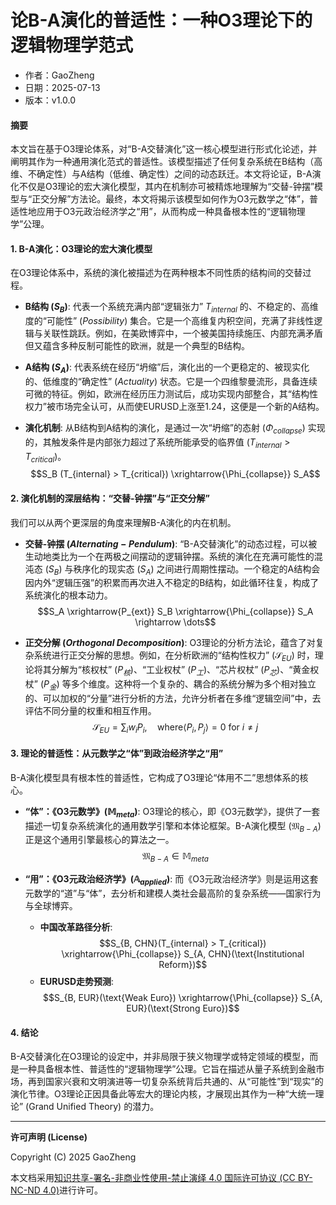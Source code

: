 # **论B-A演化的普适性：一种O3理论下的逻辑物理学范式**

- 作者：GaoZheng
- 日期：2025-07-13
- 版本：v1.0.0

#### **摘要**

本文旨在基于O3理论体系，对“B-A交替演化”这一核心模型进行形式化论述，并阐明其作为一种通用演化范式的普适性。该模型描述了任何复杂系统在B结构（高维、不确定性）与A结构（低维、确定性）之间的动态跃迁。本文将论证，B-A演化不仅是O3理论的宏大演化模型，其内在机制亦可被精炼地理解为“交替-钟摆”模型与“正交分解”方法论。最终，本文将揭示该模型如何作为O3元数学之“体”，普适性地应用于O3元政治经济学之“用”，从而构成一种具备根本性的“逻辑物理学”公理。

#### **1. B-A演化：O3理论的宏大演化模型**

在O3理论体系中，系统的演化被描述为在两种根本不同性质的结构间的交替过程。

* **B结构 ($S_B$)**: 代表一个系统充满内部“逻辑张力” $T_{internal}$ 的、不稳定的、高维度的“可能性” ($Possibility$) 集合。它是一个高维复内积空间，充满了非线性逻辑与关联性跳跃。例如，在美欧博弈中，一个被美国持续施压、内部充满矛盾但又蕴含多种反制可能性的欧洲，就是一个典型的B结构。

* **A结构 ($S_A$)**: 代表系统在经历“坍缩”后，演化出的一个更稳定的、被现实化的、低维度的“确定性” ($Actuality$) 状态。它是一个四维黎曼流形，具备连续可微的特征。例如，欧洲在经历压力测试后，成功实现内部整合，其“结构性权力”被市场完全认可，从而使EURUSD上涨至$1.24$，这便是一个新的A结构。

* **演化机制**: 从B结构到A结构的演化，是通过一次“坍缩”的态射 ($\Phi_{collapse}$) 实现的，其触发条件是内部张力超过了系统所能承受的临界值 ($T_{internal} > T_{critical}$)。
    $$S_B (T_{internal} > T_{critical}) \xrightarrow{\Phi_{collapse}} S_A$$

#### **2. 演化机制的深层结构：“交替-钟摆”与“正交分解”**

我们可以从两个更深层的角度来理解B-A演化的内在机制。

* **交替-钟摆 ($Alternating-Pendulum$)**: “B-A交替演化”的动态过程，可以被生动地类比为一个在两极之间摆动的逻辑钟摆。系统的演化在充满可能性的混沌态 ($S_B$) 与秩序化的现实态 ($S_A$) 之间进行周期性摆动。一个稳定的A结构会因内外“逻辑压强”的积累而再次进入不稳定的B结构，如此循环往复，构成了系统演化的根本动力。
    $$S_A \xrightarrow{P_{ext}} S_B \xrightarrow{\Phi_{collapse}} S_A \rightarrow \dots$$

* **正交分解 ($Orthogonal\ Decomposition$)**: O3理论的分析方法论，蕴含了对复杂系统进行正交分解的思想。例如，在分析欧洲的“结构性权力” ($\mathcal{S}_{EU}$) 时，理论将其分解为“核权杖” ($P_{核}$)、“工业权杖” ($P_{工}$)、“芯片权杖” ($P_{芯}$)、“黄金权杖” ($P_{金}$) 等多个维度。这种将一个复杂的、耦合的系统分解为多个相对独立的、可以加权的“分量”进行分析的方法，允许分析者在多维“逻辑空间”中，去评估不同分量的权重和相互作用。
    $$\mathcal{S}_{EU} = \sum_{i} w_i P_i, \quad \text{where} \langle P_i, P_j \rangle = 0 \text{ for } i \neq j$$

#### **3. 理论的普适性：从元数学之“体”到政治经济学之“用”**

B-A演化模型具有根本性的普适性，它构成了O3理论“体用不二”思想体系的核心。

* **“体”：《O3元数学》($\mathbb{M}_{meta}$)**: O3理论的核心，即《O3元数学》，提供了一套描述一切复杂系统演化的通用数学引擎和本体论框架。B-A演化模型 ($\mathfrak{M}_{B-A}$) 正是这个通用引擎最核心的算法之一。
    $$\mathfrak{M}_{B-A} \in \mathbb{M}_{meta}$$

* **“用”：《O3元政治经济学》($\mathbb{A}_{applied}$)**: 而《O3元政治经济学》则是运用这套元数学的“道”与“体”，去分析和建模人类社会最高阶的复杂系统——国家行为与全球博弈。
    * **中国改革路径分析**:
        $$S_{B, CHN}(T_{internal} > T_{critical}) \xrightarrow{\Phi_{collapse}} S_{A, CHN}(\text{Institutional Reform})$$
    * **EURUSD走势预测**:
        $$S_{B, EUR}(\text{Weak Euro}) \xrightarrow{\Phi_{collapse}} S_{A, EUR}(\text{Strong Euro})$$

#### **4. 结论**

B-A交替演化在O3理论的设定中，并非局限于狭义物理学或特定领域的模型，而是一种具备根本性、普适性的“逻辑物理学”公理。它旨在描述从量子系统到金融市场，再到国家兴衰和文明演进等一切复杂系统背后共通的、从“可能性”到“现实”的演化节律。O3理论正因具备此等宏大的理论内核，才展现出其作为一种“大统一理论” (Grand Unified Theory) 的潜力。

---

**许可声明 (License)**

Copyright (C) 2025 GaoZheng 

本文档采用[知识共享-署名-非商业性使用-禁止演绎 4.0 国际许可协议 (CC BY-NC-ND 4.0)](https://creativecommons.org/licenses/by-nc-nd/4.0/deed.zh-Hans)进行许可。
